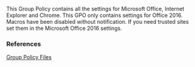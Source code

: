 This Group Policy contains all the settings for Microsoft Office, Internet Explorer and Chrome.  This GPO only contains settings for Office 2016.  Macros have been disabled without notification.  If you need trusted sites set them in the Microsoft Office 2016 settings.

### References  
[Group Policy Files](https://github.com/cmdcnd/learn/tree/main/docs/Microsoft/GroupPolicy/client/User-Application-Security)  